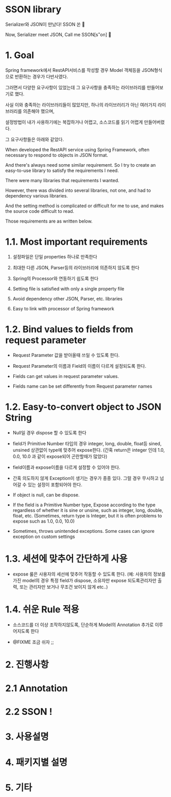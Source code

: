 SSON library
===

Serializer와 JSON이 만났다! SSON 쏜 🤣 

Now, Serializer meet JSON, Call me SSON[s˭on] 🤣

# 1. Goal

Spring framework에서 RestAPI서비스를 작성할 경우 Model 객체등을 JSON형식으로 반환하는 경우가 다반사였다.

그러면서 다양한 요구사항이 있었는데 그 요구사항을 충족하는 라이브러리를 만들어보기로 했다.

사실 이와 충족하는 라이브러리들이 많았지만, 하나의 라이브러리가 아닌 여러가지 라이브러리를 의존해야 했으며, 

설정방법이 내가 사용하기에는 복잡하거나 어렵고, 소스코드를 읽기 어렵게 만들어버렸다.

그 요구사항들은 아래와 같았다.


When developed the RestAPI service using Spring Framework, often necessary to respond to objects in JSON format.
 
And there's always need some similar requirement. So I try to create an easy-to-use library to satisfy the requirements I need.

There were many libraries that requirements I wanted.

However, there was divided into several libraries, not one, and had to dependency various libraries.

And the setting method is complicated or difficult for me to use, and makes the source code difficult to read.

Those requirements are as written below.


# 1.1. Most important requirements

1. 설정파일은 단일 properties 하나로 만족한다

2. 최대한 다른 JSON, Parser등의 라이브러리에 의존하지 않도록 한다

3. Spring의 Processor와 연동하기 쉽도록 한다


1. Setting file is satisfied with only a single property file

2. Avoid dependency other JSON, Parser, etc. libraries

3. Easy to link with processor of Spring framework


# 1.2. Bind values to fields from request parameter

- Request Parameter 값을 받아올때 쓰일 수 있도록 한다.

- Request Parameter의 이름과 Field의 이름이 다르게 설정되도록 한다.


- Fields can get values in request parameter values.

- Fields name can be set differently from Request parameter names


# 1.2. Easy-to-convert object to JSON String

- Null일 경우 dispose 할 수 있도록 한다

- field가 Primitive Number 타입의 경우 integer, long, double, float등 sined, unsined 상관없이 type에 맞추어 expose한다.
  (간혹 return은 integer 인데 1.0, 0.0, 10.0 과 같이 expose되어 곤란할때가 많았다)

- field이름과 expose이름을 다르게 설정할 수 있어야 한다.

- 간혹 의도하지 않게 Exception이 생기는 경우가 종종 있다. 그럴 경우 무시하고 넘어갈 수 있는 설정이 포함되어야 한다.

- If object is null, can be dispose.

- If the field is a Primitive Number type, 
Expose according to the type regardless of whether it is sine or unsine, such as integer, long, double, float, etc.
(Sometimes, return type is Integer, but it is often problems to expose such as 1.0, 0.0,  10.0)

- Sometimes, throws unintended exceptions. Some cases can ignore exception on custom settings

# 1.3. 세션에 맞추어 간단하게 사용

- expose 룰은 사용자의 세선에 맞추어 작동할 수 있도록 한다. 
  (예: 사용자의 정보를 가진 model의 경우 특정 field가 dispose, 소유자만 expose 되도록관리자만 출력, 또는 관리자만 보거나 무조건 보이지 않게 etc..)


# 1.4. 쉬운 Rule 적용

- 소스코드를 더 이상 조작하지않도록, 단순하게 Model의 Annotation 추가로 이루어지도록 한다

- @FIXME 조금 쉬자 ;;

# 2. 진행사항

# 2.1 Annotation 

# 2.2 SSON !



# 3. 사용설명

# 4. 패키지별 설명

# 5. 기타
